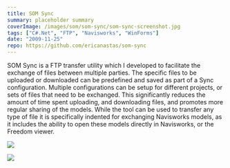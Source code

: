 ```yaml
---
title: SOM Sync
summary: placeholder summary
coverImage: /images/som/som-sync/som-sync-screenshot.jpg
tags: ["C#.Net", "FTP", "Navisworks", "WinForms"]
date: "2009-11-25"
repo: https://github.com/ericanastas/som-sync
---
```


SOM Sync is a FTP transfer utility which I developed to facilitate the exchange of files between multiple parties. The specific files to be uploaded or downloaded can be predefined and saved as part of a Sync configuration. Multiple configurations can be setup for different projects, or sets of files that need to be exchanged. This significantly reduces the amount of time spent uploading, and downloading files, and promotes more regular sharing of the models. While the tool can be used to transfer any type of file it is specifically indented for exchanging Navisworks models, as it includes the ability to open these models directly in Navisworks, or the Freedom viewer.

![](/images/som/som-sync/som-sync-Work-Flow-Diagram.jpg)

![](/images/som/som-sync/SOMSync-Workflow.jpg)

